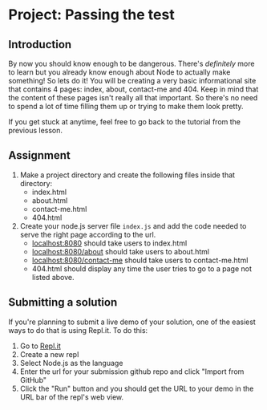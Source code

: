 # Project: Passing the test

## Introduction

By now you should know enough to be dangerous. There's _definitely_ more to learn but you already know enough about Node to actually make something! So lets do it! You will be creating a very basic informational site that contains 4 pages: index, about, contact-me and 404. Keep in mind that the content of these pages isn't really all that important. So there's no need to spend a lot of time filling them up or trying to make them look pretty.

If you get stuck at anytime, feel free to go back to the tutorial from the previous lesson.

## Assignment

1. Make a project directory and create the following files inside that directory:
   * index.html
   * about.html
   * contact-me.html
   * 404.html
2. Create your node.js server file `index.js` and add the code needed to serve the right page according to the url.
   * [localhost:8080](http://localhost:8080) should take users to index.html
   * [localhost:8080/about](http://localhost:8080/about) should take users to about.html
   * [localhost:8080/contact-me](http://localhost:8080/contact-me) should take users to contact-me.html
   * 404.html should display any time the user tries to go to a page not listed above.

## Submitting a solution

If you're planning to submit a live demo of your solution, one of the easiest ways to do that is using Repl.it. To do this:

1. Go to [Repl.it](https://repl.it)
2. Create a new repl
3. Select Node.js as the language
4. Enter the url for your submission github repo and click "Import from GitHub"
5. Click the "Run" button and you should get the URL to your demo in the URL bar of the repl's web view.

